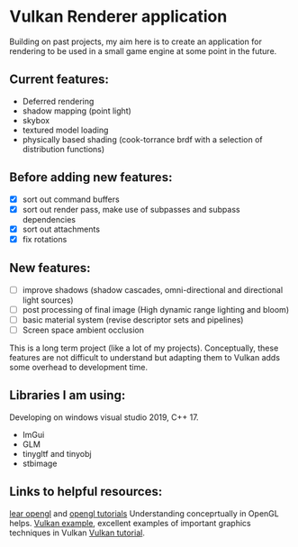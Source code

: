 # Vulkan Renderer application

Building on past projects, my aim here is to create an application for rendering to be used in a small game engine at some point in the future.

## Current features:
- Deferred rendering
- shadow mapping (point light)
- skybox
- textured model loading
- physically based shading (cook-torrance brdf with a selection of distribution functions)

## Before adding new features:
- [x] sort out command buffers
- [x] sort out render pass, make use of subpasses and subpass dependencies
- [x] sort out attachments
- [x] fix rotations

## New features:
- [ ] improve shadows (shadow cascades, omni-directional and directional light sources)
- [ ] post processing of final image (High dynamic range lighting and bloom)
- [ ] basic material system (revise descriptor sets and pipelines)
- [ ] Screen space ambient occlusion

This is a long term project (like a lot of my projects). 
Conceptually, these features are not difficult to understand but adapting them to Vulkan adds some overhead to development time. 

## Libraries I am using:
Developing on windows visual studio 2019, C++ 17.
* ImGui
* GLM
* tinygltf and tinyobj
* stbimage

## Links to helpful resources:
[lear opengl](https://learnopengl.com/) and [opengl tutorials](http://www.opengl-tutorial.org/) Understanding conceprtually in OpenGL helps.
[Vulkan example](https://github.com/SaschaWillems/Vulkan), excellent examples of important graphics techniques in Vulkan
[Vulkan tutorial](https://vulkan-tutorial.com/Introduction).
